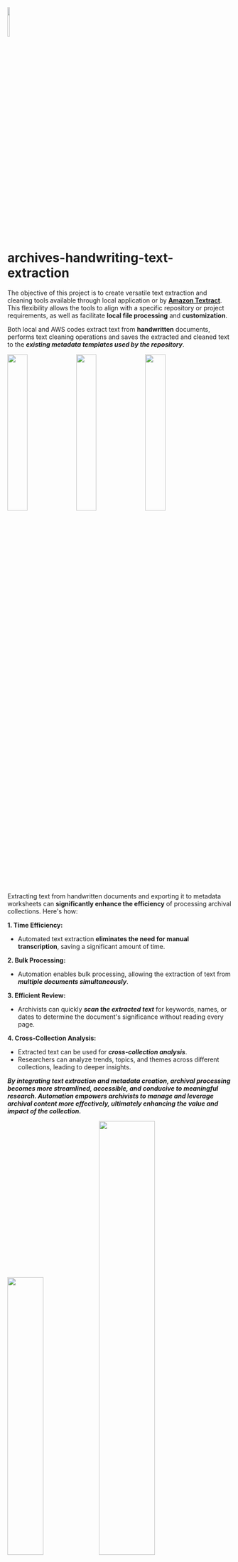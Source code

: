 <img src="https://github.com/prys0000/archives-textract/blob/b136eb96469361dac4b2a0d4eaa7093c12053efc/a-t.jpg" width=10% height=13%>

# archives-handwriting-text-extraction

The objective of this project is to create versatile text extraction and cleaning tools available through local application or by [**Amazon Textract**](https://aws.amazon.com/textract/?nc2=type_a).  This flexibility allows the tools to align with a specific repository or project requirements, as well as facilitate **local file processing** and **customization**. 

Both local and AWS codes extract text from **handwritten** documents, performs text cleaning operations and saves the extracted and cleaned text to the ***existing metadata templates used by the repository***. 

<img src="https://github.com/prys0000/archives-text-extract-project/blob/main/CAC_CC_001_7_121_3_0034_Page_1.png" width=30% height=30%>    <img src="https://github.com/prys0000/archives-text-extract-project/blob/main/CAC_CC_001_7_121_3_0066_Page_1.png" width=30% height=30%>    <img src="https://github.com/prys0000/archives-text-extract-project/blob/main/CAC_CC_001_7_121_3_0130_Page_1.png" width=30% height=30%>

#

Extracting text from handwritten documents and exporting it to metadata worksheets can **significantly enhance the efficiency** of processing archival collections. Here's how:

**1. Time Efficiency:**

* Automated text extraction **eliminates the need for manual transcription**, saving a significant amount of time.

**2. Bulk Processing:**

* Automation enables bulk processing, allowing the extraction of text from ***multiple documents simultaneously***.

**3. Efficient Review:**

* Archivists can quickly ***scan the extracted text*** for keywords, names, or dates to determine the document's significance without reading every page.

**4. Cross-Collection Analysis:**

* Extracted text can be used for ***cross-collection analysis***.
* Researchers can analyze trends, topics, and themes across different collections, leading to deeper insights. 


***By integrating text extraction and metadata creation, archival processing becomes more streamlined, accessible, and conducive to meaningful research. Automation empowers archivists to manage and leverage archival content more effectively, ultimately enhancing the value and impact of the collection.***

<img src="https://github.com/prys0000/archives-text-extract-project/blob/main/multi-hand-results-v1.png" width=40% height=40%>      <img src="https://github.com/prys0000/archives-text-extract-project/blob/main/multi-hand-results-v1.1.png" width=50% height=50%>

 
#


## student contributors (graduate and undergraduate)
See [**acknowledgements**]((https://github.com/prys0000/archives-handwriting-text-extract-project/blob/63fb7e0d4e22ac319c26692f576d48b2a065b611/acknowledgements.md) for more information

## communication

- email: [japryse@ou.edu](japryse@ou.edu) or [cacarchives@ou.edu](cacarchives@ou.edu)
- homepage: [carl albert center archives](https://www.ou.edu/carlalbertcenter/congressional-collection)
- twitter: [@CarlAlbertCtr](https://twitter.com/CarlAlbertCtr)
- finding aid: [https://arc.ou.edu/](https://arc.ou.edu/)

## license

See [LICENSE](https://github.com/prys0000/congressional-portal-project/blob/main/LICENSE.md) for more information.
